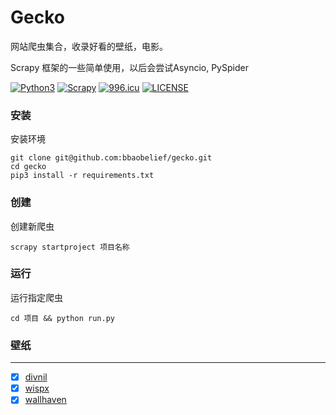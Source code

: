 # Gecko
网站爬虫集合，收录好看的壁纸，电影。

Scrapy 框架的一些简单使用，以后会尝试Asyncio, PySpider

[![Python3](https://img.shields.io/badge/Python-3.6-green.svg?style=plastic)](https://www.python.org/)
[![Scrapy](https://img.shields.io/badge/Scrapy-1.6.0-blue.svg?style=plastic)](https://scrapy.org)
[![996.icu](https://img.shields.io/badge/link-996.icu-red.svg)](https://996.icu)
[![LICENSE](https://img.shields.io/badge/license-Anti%20996-blue.svg)](https://github.com/996icu/996.ICU/blob/master/LICENSE)

### 安装
安装环境
```
git clone git@github.com:bbaobelief/gecko.git
cd gecko
pip3 install -r requirements.txt 
```
### 创建
创建新爬虫
```
scrapy startproject 项目名称
```
### 运行
运行指定爬虫
```
cd 项目 && python run.py
```
### 壁纸
---
- [x] [divnil](https://divnil.com/wallpaper)
- [x] [wispx](https://wallpaper.wispx.cn/)
- [x] [wallhaven](https://wallhaven.cc)
